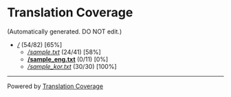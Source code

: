 # Translation Coverage                         
(Automatically generated. DO NOT edit.)
* [*/*](/) (54/82) [65%]
  * [*/sample.txt*](/sample.txt) (24/41) [58%]
  * [**/sample_eng.txt**](/sample_eng.txt) (0/11) [0%]
  * [*/sample_kor.txt*](/sample_kor.txt) (30/30) [100%]

---
Powered by [Translation Coverage](https://github.com/hunkim/translation_coverage)

